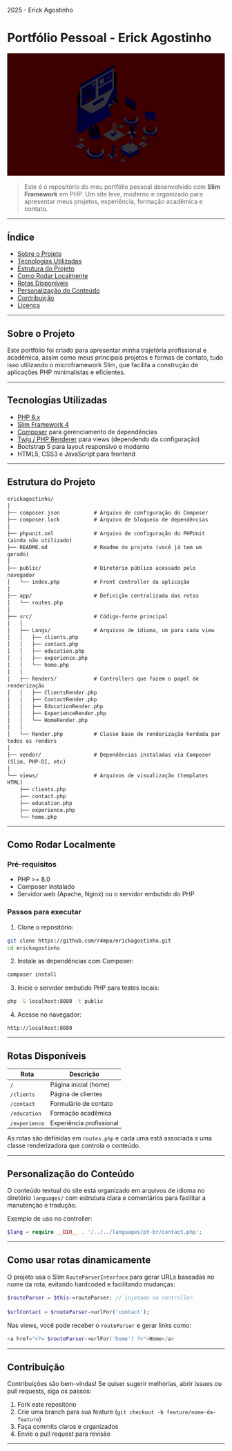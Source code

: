 2025 - Erick Agostinho

# Portfólio Pessoal - Erick Agostinho

![Banner](https://raw.githubusercontent.com/r4mpo/erickagostinho/main/public/images/banner/banner4.jpg)

> Este é o repositório do meu portfólio pessoal desenvolvido com **Slim Framework** em PHP.
> Um site leve, moderno e organizado para apresentar meus projetos, experiência, formação acadêmica e contato.

---

## Índice

- [Sobre o Projeto](#sobre-o-projeto)
- [Tecnologias Utilizadas](#tecnologias-utilizadas)
- [Estrutura do Projeto](#estrutura-do-projeto)
- [Como Rodar Localmente](#como-rodar-localmente)
- [Rotas Disponíveis](#rotas-disponíveis)
- [Personalização do Conteúdo](#personaliza%C3%A7%C3%A3o-do-conte%C3%BAdo)
- [Contribuição](#contribui%C3%A7%C3%A3o)
- [Licença](#licen%C3%A7a)

---

## Sobre o Projeto

Este portfólio foi criado para apresentar minha trajetória profissional e acadêmica, assim como meus principais projetos e formas de contato, tudo isso utilizando o microframework Slim, que facilita a construção de aplicações PHP minimalistas e eficientes.

---

## Tecnologias Utilizadas

- [PHP 8.x](https://www.php.net/)
- [Slim Framework 4](https://www.slimframework.com/)
- [Composer](https://getcomposer.org/) para gerenciamento de dependências
- [Twig / PHP Renderer](https://twig.symfony.com/) para views (dependendo da configuração)
- Bootstrap 5 para layout responsivo e moderno
- HTML5, CSS3 e JavaScript para frontend

---

## Estrutura do Projeto

```
erickagostinho/
│
├── composer.json           # Arquivo de configuração do Composer
├── composer.lock           # Arquivo de bloqueio de dependências
│
├── phpunit.xml             # Arquivo de configuração do PHPUnit (ainda não utilizado)
├── README.md               # Readme do projeto (você já tem um gerado)
│
├── public/                 # Diretório público acessado pelo navegador
│   └── index.php           # Front controller da aplicação
│
├── app/                    # Definição centralizada das rotas
│   └── routes.php
│
├── src/                    # Código-fonte principal
│   │
│   ├── Langs/              # Arquivos de idioma, um para cada view
│   │   ├── clients.php
│   │   ├── contact.php
│   │   ├── education.php
│   │   ├── experience.php
│   │   └── home.php
│   │
│   ├── Renders/            # Controllers que fazem o papel de renderização
│   │   ├── ClientsRender.php
│   │   ├── ContactRender.php
│   │   ├── EducationRender.php
│   │   ├── ExperienceRender.php
│   │   └── HomeRender.php
│   │
│   └── Render.php          # Classe base de renderização herdada por todos os renders
│
├── vendor/                 # Dependências instaladas via Composer (Slim, PHP-DI, etc)
│
└── views/                  # Arquivos de visualização (templates HTML)
    ├── clients.php
    ├── contact.php
    ├── education.php
    ├── experience.php
    └── home.php

```

---

## Como Rodar Localmente

### Pré-requisitos

- PHP >= 8.0
- Composer instalado
- Servidor web (Apache, Nginx) ou o servidor embutido do PHP

### Passos para executar

1. Clone o repositório:

```bash
git clone https://github.com/r4mpo/erickagostinho.git
cd erickagostinho
```

2. Instale as dependências com Composer:

```bash
composer install
```

3. Inicie o servidor embutido PHP para testes locais:

```bash
php -S localhost:8080 -t public
```

4. Acesse no navegador:

```
http://localhost:8080
```

---

## Rotas Disponíveis

| Rota            | Descrição               |
| --------------- | ------------------------- |
| `/`           | Página inicial (home)    |
| `/clients`    | Página de clientes       |
| `/contact`    | Formulário de contato    |
| `/education`  | Formação acadêmica     |
| `/experience` | Experiência profissional |

As rotas são definidas em `routes.php` e cada uma está associada a uma classe renderizadora que controla o conteúdo.

---

## Personalização do Conteúdo

O conteúdo textual do site está organizado em arquivos de idioma no diretório `languages/` com estrutura clara e comentários para facilitar a manutenção e tradução.

Exemplo de uso no controller:

```php
$lang = require __DIR__ . '/../../languages/pt-br/contact.php';
```

---

## Como usar rotas dinamicamente

O projeto usa o Slim `RouteParserInterface` para gerar URLs baseadas no nome da rota, evitando hardcoded e facilitando mudanças:

```php
$routeParser = $this->routeParser; // injetado no controller

$urlContact = $routeParser->urlFor('contact');
```

Nas views, você pode receber o `routeParser` e gerar links como:

```php
<a href="<?= $routeParser->urlFor('home') ?>">Home</a>
```

---

## Contribuição

Contribuições são bem-vindas! Se quiser sugerir melhorias, abrir issues ou pull requests, siga os passos:

1. Fork este repositório
2. Crie uma branch para sua feature (`git checkout -b feature/nome-da-feature`)
3. Faça commits claros e organizados
4. Envie o pull request para revisão

---
